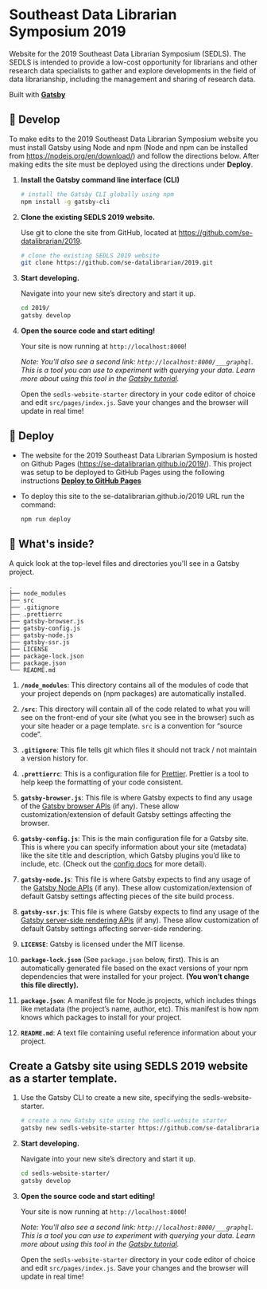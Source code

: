 # Southeast Data Librarian Symposium 2019

Website for the 2019 Southeast Data Librarian Symposium (SEDLS). The SEDLS is intended to provide a low-cost opportunity for librarians and other research data specialists to gather and explore developments in the field of data librarianship, including the management and sharing of research data.

Built with **[Gatsby](https://www.gatsbyjs.org)**

## 🚀 Develop

To make edits to the 2019 Southeast Data Librarian Symposium website you must install Gatsby using Node and npm (Node and npm can be installed from https://nodejs.org/en/download/) and follow the directions below. After making edits the site must be deployed using the directions under **Deploy**.

1. **Install the Gatsby command line interface (CLI)**

    ```sh
    # install the Gatsby CLI globally using npm
    npm install -g gatsby-cli
    ```

1.  **Clone the existing SEDLS 2019 website.**

    Use git to clone the site from GitHub, located at https://github.com/se-datalibrarian/2019.

    ```sh
    # clone the existing SEDLS 2019 website
    git clone https://github.com/se-datalibrarian/2019.git
    ```

1.  **Start developing.**

    Navigate into your new site’s directory and start it up.

    ```sh
    cd 2019/
    gatsby develop
    ```

1.  **Open the source code and start editing!**

    Your site is now running at `http://localhost:8000`!

    _Note: You'll also see a second link: _`http://localhost:8000/___graphql`_. This is a tool you can use to experiment with querying your data. Learn more about using this tool in the [Gatsby tutorial](https://www.gatsbyjs.org/tutorial/part-five/#introducing-graphiql)._

    Open the `sedls-website-starter` directory in your code editor of choice and edit `src/pages/index.js`. Save your changes and the browser will update in real time!

## 💫 Deploy

- The website for the 2019 Southeast Data Librarian Symposium is hosted on Github Pages (https://se-datalibrarian.github.io/2019/). This project was setup to be deployed to GitHub Pages using the following instructions **[Deploy to GitHub Pages](https://www.gatsbyjs.org/docs/how-gatsby-works-with-github-pages/)**

- To deploy this site to the se-datalibrarian.github.io/2019 URL run the command:

    ```sh
    npm run deploy
    ```

## 🧐 What's inside?

A quick look at the top-level files and directories you'll see in a Gatsby project.

    .
    ├── node_modules
    ├── src
    ├── .gitignore
    ├── .prettierrc
    ├── gatsby-browser.js
    ├── gatsby-config.js
    ├── gatsby-node.js
    ├── gatsby-ssr.js
    ├── LICENSE
    ├── package-lock.json
    ├── package.json
    └── README.md

1.  **`/node_modules`**: This directory contains all of the modules of code that your project depends on (npm packages) are automatically installed.

2.  **`/src`**: This directory will contain all of the code related to what you will see on the front-end of your site (what you see in the browser) such as your site header or a page template. `src` is a convention for “source code”.

3.  **`.gitignore`**: This file tells git which files it should not track / not maintain a version history for.

4.  **`.prettierrc`**: This is a configuration file for [Prettier](https://prettier.io/). Prettier is a tool to help keep the formatting of your code consistent.

5.  **`gatsby-browser.js`**: This file is where Gatsby expects to find any usage of the [Gatsby browser APIs](https://www.gatsbyjs.org/docs/browser-apis/) (if any). These allow customization/extension of default Gatsby settings affecting the browser.

6.  **`gatsby-config.js`**: This is the main configuration file for a Gatsby site. This is where you can specify information about your site (metadata) like the site title and description, which Gatsby plugins you’d like to include, etc. (Check out the [config docs](https://www.gatsbyjs.org/docs/gatsby-config/) for more detail).

7.  **`gatsby-node.js`**: This file is where Gatsby expects to find any usage of the [Gatsby Node APIs](https://www.gatsbyjs.org/docs/node-apis/) (if any). These allow customization/extension of default Gatsby settings affecting pieces of the site build process.

8.  **`gatsby-ssr.js`**: This file is where Gatsby expects to find any usage of the [Gatsby server-side rendering APIs](https://www.gatsbyjs.org/docs/ssr-apis/) (if any). These allow customization of default Gatsby settings affecting server-side rendering.

9.  **`LICENSE`**: Gatsby is licensed under the MIT license.

10. **`package-lock.json`** (See `package.json` below, first). This is an automatically generated file based on the exact versions of your npm dependencies that were installed for your project. **(You won’t change this file directly).**

11. **`package.json`**: A manifest file for Node.js projects, which includes things like metadata (the project’s name, author, etc). This manifest is how npm knows which packages to install for your project.

12. **`README.md`**: A text file containing useful reference information about your project.

## Create a Gatsby site using SEDLS 2019 website as a starter template.

1. Use the Gatsby CLI to create a new site, specifying the sedls-website-starter.

    ```sh
    # create a new Gatsby site using the sedls-website starter
    gatsby new sedls-website-starter https://github.com/se-datalibrarian/2019
    ```

1.  **Start developing.**

    Navigate into your new site’s directory and start it up.

    ```sh
    cd sedls-website-starter/
    gatsby develop
    ```

1.  **Open the source code and start editing!**

    Your site is now running at `http://localhost:8000`!

    _Note: You'll also see a second link: _`http://localhost:8000/___graphql`_. This is a tool you can use to experiment with querying your data. Learn more about using this tool in the [Gatsby tutorial](https://www.gatsbyjs.org/tutorial/part-five/#introducing-graphiql)._

    Open the `sedls-website-starter` directory in your code editor of choice and edit `src/pages/index.js`. Save your changes and the browser will update in real time!
